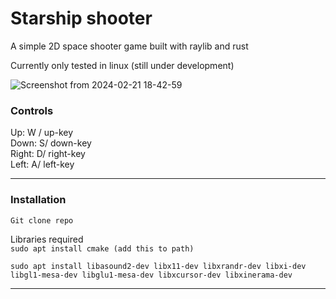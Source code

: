 
# Starship shooter

A simple 2D space shooter game built with raylib and rust  

Currently only tested in linux (still under development)

![Screenshot from 2024-02-21 18-42-59](https://github.com/PrethamMuthappa/raylib-game/assets/98420696/562d819a-8c3f-4a6d-85be-4420c93606b0)


### Controls  

Up: W / up-key  
Down: S/ down-key  
Right: D/ right-key  
Left: A/ left-key

---
### Installation

``
Git clone repo
``

Libraries required  
``
sudo apt install cmake (add this to path)
``

``sudo apt install libasound2-dev libx11-dev libxrandr-dev libxi-dev libgl1-mesa-dev libglu1-mesa-dev libxcursor-dev libxinerama-dev``

---


